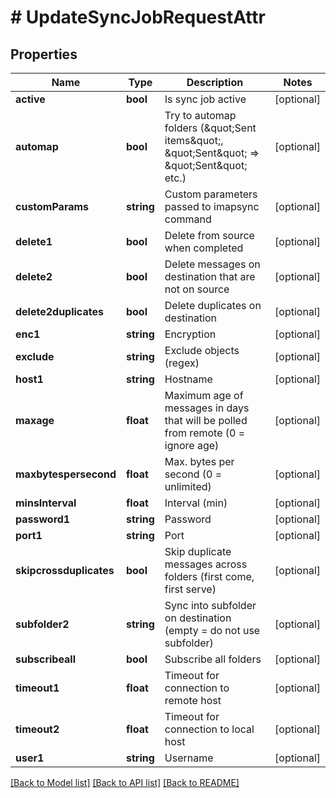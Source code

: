 # # UpdateSyncJobRequestAttr

## Properties

Name | Type | Description | Notes
------------ | ------------- | ------------- | -------------
**active** | **bool** | Is sync job active | [optional]
**automap** | **bool** | Try to automap folders (\&quot;Sent items\&quot;, \&quot;Sent\&quot; &#x3D;&gt; \&quot;Sent\&quot; etc.) | [optional]
**customParams** | **string** | Custom parameters passed to imapsync command | [optional]
**delete1** | **bool** | Delete from source when completed | [optional]
**delete2** | **bool** | Delete messages on destination that are not on source | [optional]
**delete2duplicates** | **bool** | Delete duplicates on destination | [optional]
**enc1** | **string** | Encryption | [optional]
**exclude** | **string** | Exclude objects (regex) | [optional]
**host1** | **string** | Hostname | [optional]
**maxage** | **float** | Maximum age of messages in days that will be polled from remote (0 &#x3D; ignore age) | [optional]
**maxbytespersecond** | **float** | Max. bytes per second (0 &#x3D; unlimited) | [optional]
**minsInterval** | **float** | Interval (min) | [optional]
**password1** | **string** | Password | [optional]
**port1** | **string** | Port | [optional]
**skipcrossduplicates** | **bool** | Skip duplicate messages across folders (first come, first serve) | [optional]
**subfolder2** | **string** | Sync into subfolder on destination (empty &#x3D; do not use subfolder) | [optional]
**subscribeall** | **bool** | Subscribe all folders | [optional]
**timeout1** | **float** | Timeout for connection to remote host | [optional]
**timeout2** | **float** | Timeout for connection to local host | [optional]
**user1** | **string** | Username | [optional]

[[Back to Model list]](../../README.md#models) [[Back to API list]](../../README.md#endpoints) [[Back to README]](../../README.md)
